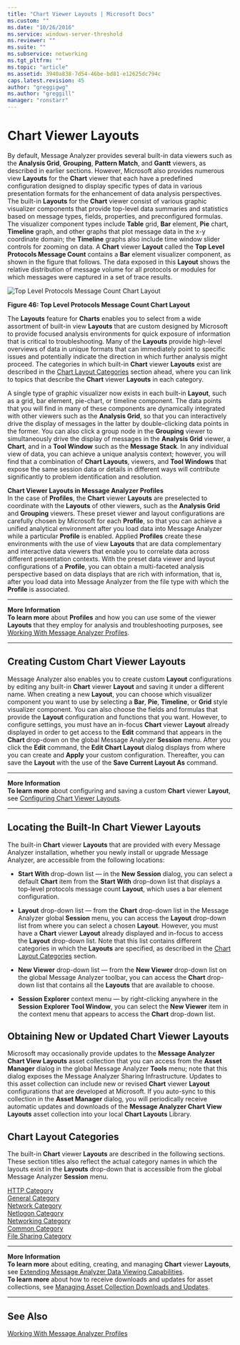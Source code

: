```yaml
---
title: "Chart Viewer Layouts | Microsoft Docs"
ms.custom: ""
ms.date: "10/26/2016"
ms.service: windows-server-threshold
ms.reviewer: ""
ms.suite: ""
ms.subservice: networking
ms.tgt_pltfrm: ""
ms.topic: "article"
ms.assetid: 3940a838-7d54-46be-bd81-e12625dc794c
caps.latest.revision: 45
author: "greggigwg"
ms.author: "greggill"
manager: "ronstarr"
---
```


# Chart Viewer Layouts

By default, Message Analyzer provides several built-in data viewers such as the **Analysis Grid**, **Grouping**,  **Pattern Match**, and **Gantt** viewers, as described in earlier sections. However, Microsoft also provides numerous view **Layouts** for the **Chart** viewer  that each have a predefined configuration designed to display specific types of data in various presentation formats for the enhancement of data analysis perspectives. The built-in **Layouts** for the **Chart** viewer consist of various graphic visualizer components that provide top-level data summaries and statistics based on message types, fields, properties, and preconfigured formulas. The visualizer component types include **Table** grid, **Bar** element, **Pie** chart, **Timeline** graph, and other graphs that plot message data in the x-y coordinate domain; the **Timeline** graphs also include time window slider controls for zooming on data. A **Chart** viewer **Layout** called the **Top Level Protocols Message Count** contains a **Bar** element visualizer component, as shown in the figure that follows. The data exposed in this **Layout** shows the relative distribution of message volume for all protocols or modules for which messages were captured in a set of trace results.  
  
 ![Top Level Protocols Message Count Chart Layout](media/fig46-top-level-protocols-message-count-chart-layout.png "Fig46-Top Level Protocols Message Count Chart Layout")  
  
 **Figure 46: Top Level Protocols Message Count Chart Layout**  
  
 The **Layouts** feature for **Charts** enables you to select from a wide assortment of built-in view **Layouts** that are custom designed by Microsoft to provide focused analysis environments for quick exposure of  information that is critical to troubleshooting. Many of the **Layouts** provide high-level overviews of data in unique formats that can immediately point to specific issues and potentially indicate the direction in which further analysis  might proceed. The categories in which built-in **Chart** viewer **Layouts** exist are described in the [Chart Layout Categories](chart-viewer-layouts.md#BKMK_ChartCategories) section ahead, where you can link to topics that describe the **Chart** viewer **Layouts** in each category.  
  
 A single type of graphic visualizer  now exists in each built-in **Layout**, such as  a grid, bar element, pie-chart, or timeline component. The data points that you will find in many of these components are dynamically integrated with other viewers such as the **Analysis Grid**, so that you can interactively drive the display of messages in the latter by double-clicking data points in the former. You can  also click a group node in the **Grouping** viewer to simultaneously drive the display of messages in the **Analysis Grid** viewer, a **Chart**, and in a **Tool Window** such as the **Message Stack**. In any individual view of data, you  can achieve a unique analysis context; however, you will find that a combination of **Chart Layouts**, viewers, and **Tool Windows** that expose the same session data or details in different ways will contribute significantly to problem identification and resolution.  
  
 **Chart Viewer Layouts in Message Analyzer Profiles**   
In the case of **Profiles**, the **Chart** viewer **Layouts** are preselected to coordinate with the **Layouts** of other viewers, such as the **Analysis Grid** and **Grouping** viewers. These preset viewer and layout configurations are carefully chosen by Microsoft for each **Profile**,  so that you can achieve a unified analytical environment after you load data into Message Analyzer while a particular **Profile** is enabled. Applied **Profiles** create these environments with   the use of view **Layouts** that are data complementary  and interactive data viewers that  enable you to correlate data across different presentation contexts. With  the preset data viewer and layout configurations of a **Profile**, you can obtain  a multi-faceted   analysis perspective based on data displays that are    rich with information, that is, after you load data into Message Analyzer from the file type with which the **Profile** is associated.  
  
---  
  
 **More Information**   
 **To learn more** about **Profiles** and how you can use some of the viewer **Layouts** that they employ  for analysis and troubleshooting purposes, see  [Working With Message Analyzer Profiles](working-with-message-analyzer-profiles.md).  

---  
  
## Creating Custom Chart Viewer Layouts  

 Message Analyzer also enables you to create custom **Layout** configurations by editing any built-in **Chart** viewer **Layout** and saving it under a different name. When creating a new **Layout**, you can choose which visualizer component you want to use by selecting a **Bar**, **Pie**, **Timeline**, or **Grid** style visualizer component. You can also choose the fields and formulas that provide the **Layout** configuration and functions that you want. However, to configure settings, you must have an in-focus **Chart** viewer **Layout** already displayed in order to get access to the **Edit** command that appears in the **Chart** drop-down on the global Message Analyzer **Session** menu.  After you  click the **Edit** command, the **Edit Chart Layout** dialog displays from where you can create and **Apply** your custom configuration. Thereafter, you can save the **Layout** with the use of the **Save Current Layout As** command.  
  
---  
  
 **More Information**   
 **To learn more** about configuring and saving a custom **Chart** viewer **Layout**, see [Configuring Chart Viewer Layouts](configuring-chart-viewer-layouts.md).  

---  
  
<a name="BKMK_LocatePredefinedCharts"></a>   
## Locating the Built-In Chart Viewer Layouts  
 The built-in **Chart** viewer **Layouts** that are provided with every Message Analyzer installation, whether you newly install or upgrade Message Analyzer, are accessible from the following locations:  
  
-   **Start With** drop-down list — in the **New Session** dialog, you can select a default **Chart** item  from the **Start With** drop-down list that displays a top-level protocols message count **Layout**, which uses a bar element configuration.  
  
-   **Layout** drop-down list — from the **Chart** drop-down list in the Message Analyzer global **Session** menu, you  can access the **Layout** drop-down list from where you can select a chosen **Layout**. However, you must have a **Chart** viewer **Layout** already displayed and in-focus to access the **Layout** drop-down list. Note that this list contains different categories in which the **Layouts** are specified, as described in the [Chart Layout Categories](chart-viewer-layouts.md#BKMK_ChartCategories) section.  
  
-   **New Viewer** drop-down list — from the **New Viewer** drop-down list on the global Message Analyzer toolbar, you can access the **Chart** drop-down list that contains all the **Layouts** that are available to choose.  
  
-   **Session Explorer** context menu — by right-clicking anywhere in the **Session Explorer** **Tool Window**, you can select the **New Viewer** item in the context menu that appears to access the **Chart** drop-down list.  
  
## Obtaining New or Updated Chart Viewer Layouts  

 Microsoft may occasionally provide updates to the  **Message Analyzer Chart View Layouts** asset collection that you can access from the **Asset Manager** dialog in the global Message Analyzer **Tools** menu; note that this dialog exposes the Message Analyzer Sharing Infrastructure. Updates to this asset collection can include new or revised **Chart** viewer **Layout** configurations that are developed at Microsoft. If you auto-sync to this collection in the **Asset Manager** dialog, you will periodically receive automatic updates and downloads of the **Message Analyzer Chart View Layouts** asset collection into  your local **Chart Layouts** Library.  
  
<a name="BKMK_ChartCategories"></a>   
## Chart Layout Categories  
 The built-in **Chart** viewer **Layouts** are described in the following sections. These section titles also reflect the actual category names in which the layouts exist in the **Layouts** drop-down  that is accessible from the global  Message Analyzer **Session** menu.  
  
 [HTTP Category](http-category.md)   
 [General Category](general-category.md)   
 [Network Category](network-category.md)   
 [Netlogon Category](netlogon-category.md)   
 [Networking Category](networking-category.md)   
 [Common Category](common-category.md)   
 [File Sharing Category](file-sharing-category.md)  
  
---  
  
 **More Information**   
 **To learn more** about editing, creating, and managing **Chart** viewer **Layouts**, see [Extending Message Analyzer Data Viewing Capabilities](extending-message-analyzer-data-viewing-capabilities.md).   
**To learn more** about how to receive downloads and updates for asset collections, see [Managing Asset Collection Downloads and Updates](managing-asset-collection-downloads-and-updates.md).  

---  
  
## See Also  

[Working With Message Analyzer Profiles](working-with-message-analyzer-profiles.md)